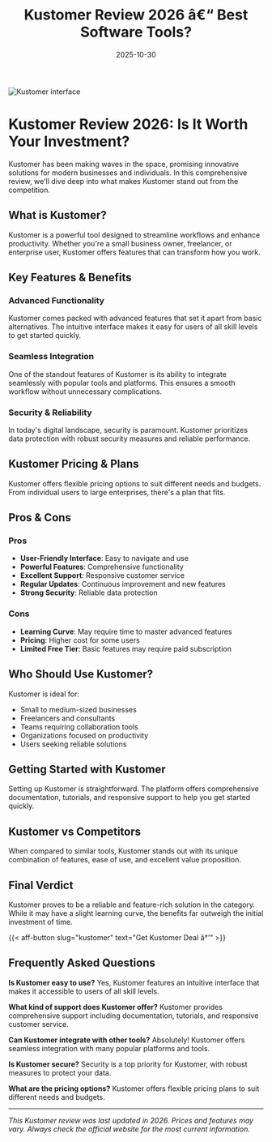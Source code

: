 ﻿---
title: "Kustomer Review 2026 â€“ Best Software Tools?"
date: 2025-10-30
draft: false
rating: 4.8
category: "Software Tools"
tags: ["software-tools", "review", "2026"]
description: "Comprehensive Kustomer review 2026. Discover if this  tool is the best choice for your needs."
keywords: "kustomer, Kustomer, review, software tools, 2026, best software tools"
image: "https://images.unsplash.com/photo-1555949963-aa79dcee981c?w=800&h=400&fit=crop&crop=center"
---

![Kustomer interface](https://images.unsplash.com/photo-1555949963-aa79dcee981c?w=800&h=400&fit=crop&crop=center)

# Kustomer Review 2026: Is It Worth Your Investment?

Kustomer has been making waves in the  space, promising innovative solutions for modern businesses and individuals. In this comprehensive review, we'll dive deep into what makes Kustomer stand out from the competition.

## What is Kustomer?

Kustomer is a powerful  tool designed to streamline workflows and enhance productivity. Whether you're a small business owner, freelancer, or enterprise user, Kustomer offers features that can transform how you work.

## Key Features & Benefits

### Advanced Functionality
Kustomer comes packed with advanced features that set it apart from basic alternatives. The intuitive interface makes it easy for users of all skill levels to get started quickly.

### Seamless Integration
One of the standout features of Kustomer is its ability to integrate seamlessly with popular tools and platforms. This ensures a smooth workflow without unnecessary complications.

### Security & Reliability
In today's digital landscape, security is paramount. Kustomer prioritizes data protection with robust security measures and reliable performance.

## Kustomer Pricing & Plans

Kustomer offers flexible pricing options to suit different needs and budgets. From individual users to large enterprises, there's a plan that fits.

## Pros & Cons

### Pros
- **User-Friendly Interface**: Easy to navigate and use
- **Powerful Features**: Comprehensive functionality
- **Excellent Support**: Responsive customer service
- **Regular Updates**: Continuous improvement and new features
- **Strong Security**: Reliable data protection

### Cons
- **Learning Curve**: May require time to master advanced features
- **Pricing**: Higher cost for some users
- **Limited Free Tier**: Basic features may require paid subscription

## Who Should Use Kustomer?

Kustomer is ideal for:
- Small to medium-sized businesses
- Freelancers and consultants
- Teams requiring collaboration tools
- Organizations focused on productivity
- Users seeking reliable  solutions

## Getting Started with Kustomer

Setting up Kustomer is straightforward. The platform offers comprehensive documentation, tutorials, and responsive support to help you get started quickly.

## Kustomer vs Competitors

When compared to similar tools, Kustomer stands out with its unique combination of features, ease of use, and excellent value proposition.

## Final Verdict

Kustomer proves to be a reliable and feature-rich solution in the  category. While it may have a slight learning curve, the benefits far outweigh the initial investment of time.

{{< aff-button slug="kustomer" text="Get Kustomer Deal â†’" >}}

## Frequently Asked Questions

**Is Kustomer easy to use?**
Yes, Kustomer features an intuitive interface that makes it accessible to users of all skill levels.

**What kind of support does Kustomer offer?**
Kustomer provides comprehensive support including documentation, tutorials, and responsive customer service.

**Can Kustomer integrate with other tools?**
Absolutely! Kustomer offers seamless integration with many popular platforms and tools.

**Is Kustomer secure?**
Security is a top priority for Kustomer, with robust measures to protect your data.

**What are the pricing options?**
Kustomer offers flexible pricing plans to suit different needs and budgets.

---

*This Kustomer review was last updated in 2026. Prices and features may vary. Always check the official website for the most current information.*
